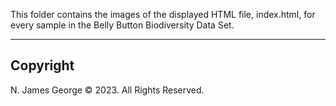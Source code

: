 This folder contains the images of the displayed HTML file, index.html, for every sample in the Belly Button Biodiversity Data Set.

----

## Copyright

N. James George © 2023. All Rights Reserved.
